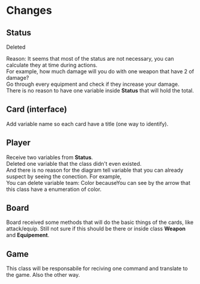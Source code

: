# Changes #

## Status ##
Deleted

Reason: It seems that most of the status are not necessary, you can calculate they at time during actions.  
For example, how much damage will you do with one weapon that have 2 of damage?  
Go through every equipment and check if they increase your damage.  
There is no reason to have one variable inside **Status** that will hold the total.

## Card (interface) ##
Add variable name so each card have a title (one way to identify).

## Player ##
Receive two variables from **Status**.  
Deleted one variable that the class didn't even existed.  
And there is no reason for the diagram tell variable that you can already suspect by seeing the conection. For example,  
You can delete variable team: Color becauseYou can see by the arrow that this class have a enumeration of color.

## Board ##
Board received some methods that will do the basic things of the cards, like attack/equip. Still not sure if this should be there or inside class **Weapon** and **Equipement**.

## Game ##
This class will be responsabile for reciving one command and translate to the game. Also the other way.
